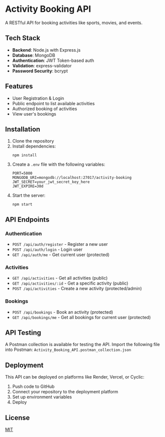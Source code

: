 # Activity Booking API

A RESTful API for booking activities like sports, movies, and events.

## Tech Stack

- **Backend**: Node.js with Express.js
- **Database**: MongoDB
- **Authentication**: JWT Token-based auth
- **Validation**: express-validator
- **Password Security**: bcrypt

## Features

- User Registration & Login
- Public endpoint to list available activities
- Authorized booking of activities
- View user's bookings

## Installation

1. Clone the repository
2. Install dependencies:
   ```
   npm install
   ```
3. Create a `.env` file with the following variables:
   ```
   PORT=5000
   MONGODB_URI=mongodb://localhost:27017/activity-booking
   JWT_SECRET=your_jwt_secret_key_here
   JWT_EXPIRE=30d
   ```
4. Start the server:
   ```
   npm start
   ```
   
## API Endpoints

### Authentication
- `POST /api/auth/register` - Register a new user
- `POST /api/auth/login` - Login user
- `GET /api/auth/me` - Get current user (protected)

### Activities
- `GET /api/activities` - Get all activities (public)
- `GET /api/activities/:id` - Get a specific activity (public)
- `POST /api/activities` - Create a new activity (protected/admin)

### Bookings
- `POST /api/bookings` - Book an activity (protected)
- `GET /api/bookings/me` - Get all bookings for current user (protected)

## API Testing

A Postman collection is available for testing the API. Import the following file into Postman:
`Activity_Booking_API.postman_collection.json`

## Deployment

This API can be deployed on platforms like Render, Vercel, or Cyclic:

1. Push code to GitHub
2. Connect your repository to the deployment platform
3. Set up environment variables
4. Deploy

## License

[MIT](LICENSE)
